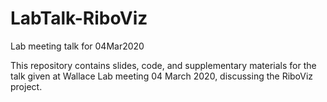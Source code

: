 # LabTalk-RiboViz
Lab meeting talk for 04Mar2020

This repository contains slides, code, and supplementary materials for the talk given at Wallace Lab meeting 04 March 2020, discussing the RiboViz project.
